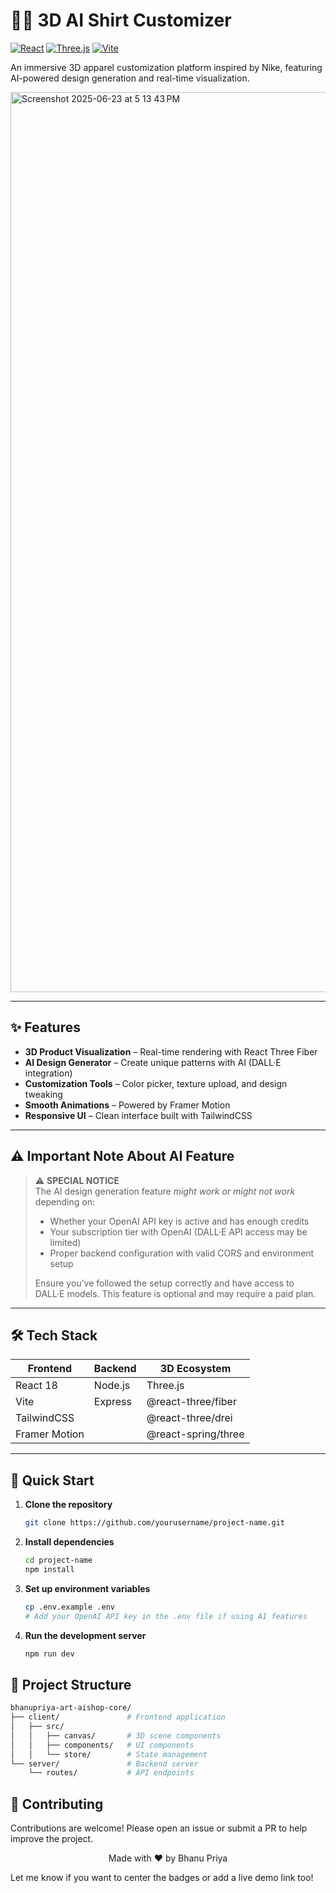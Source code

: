 # 🎨✨ 3D AI Shirt Customizer 

[![React](https://img.shields.io/badge/React-18-blue)](https://reactjs.org/)
[![Three.js](https://img.shields.io/badge/Three.js-r168-orange)](https://threejs.org/)
[![Vite](https://img.shields.io/badge/Vite-5.x-brightgreen)](https://vitejs.dev/)

An immersive 3D apparel customization platform inspired by Nike, featuring AI-powered design generation and real-time visualization.

<img width="1440" alt="Screenshot 2025-06-23 at 5 13 43 PM" src="https://github.com/user-attachments/assets/c6f582ca-82e0-4c81-ba1c-6e7195fc3657" /> 

---

## ✨ Features

- **3D Product Visualization** – Real-time rendering with React Three Fiber
- **AI Design Generator** – Create unique patterns with AI (DALL·E integration)
- **Customization Tools** – Color picker, texture upload, and design tweaking
- **Smooth Animations** – Powered by Framer Motion
- **Responsive UI** – Clean interface built with TailwindCSS

---

## ⚠️ Important Note About AI Feature

> ⚠️ **SPECIAL NOTICE**  
> The AI design generation feature *might work or might not work* depending on:
> - Whether your OpenAI API key is active and has enough credits  
> - Your subscription tier with OpenAI (DALL·E API access may be limited)  
> - Proper backend configuration with valid CORS and environment setup  
>
> Ensure you’ve followed the setup correctly and have access to DALL·E models. This feature is optional and may require a paid plan.

---

## 🛠️ Tech Stack

| Frontend              | Backend       | 3D Ecosystem        |
|-----------------------|---------------|---------------------|
| React 18              | Node.js       | Three.js            |
| Vite                  | Express       | @react-three/fiber  |
| TailwindCSS           |               | @react-three/drei   |
| Framer Motion         |               | @react-spring/three |

---

## 🚀 Quick Start

1. **Clone the repository**
   ```bash
   git clone https://github.com/yourusername/project-name.git
   ```
2. **Install dependencies**
   ```bash
   cd project-name
   npm install
   ```
3. **Set up environment variables**
   ```bash
   cp .env.example .env
   # Add your OpenAI API key in the .env file if using AI features
   ```
4. **Run the development server**
   ```bash
   npm run dev
   ```

## 📂 Project Structure
  ```bash
  bhanupriya-art-aishop-core/
  ├── client/               # Frontend application
  │   ├── src/
  │   │   ├── canvas/       # 3D scene components
  │   │   ├── components/   # UI components
  │   │   └── store/        # State management
  └── server/               # Backend server
      └── routes/           # API endpoints
  ```

## 🤝 Contributing
Contributions are welcome! Please open an issue or submit a PR to help improve the project.

<p align="center">Made with ❤️ by Bhanu Priya</p> 


Let me know if you want to center the badges or add a live demo link too!













